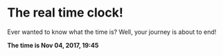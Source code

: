 # The real time clock!

Ever wanted to know what the time is? Well, your journey is about to end!

**The time is Nov 04, 2017, 19:45**